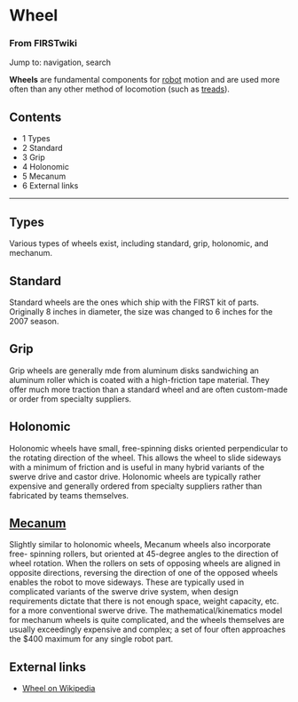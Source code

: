 

# Wheel

### From FIRSTwiki

Jump to: navigation, search

**Wheels** are fundamental components for [robot](/index.php/Robot "Robot" ) motion and are used more often than any other method of locomotion (such as [treads](/index.php/Tread "Tread" )). 

## Contents

  * 1 Types
  * 2 Standard
  * 3 Grip
  * 4 Holonomic
  * 5 Mecanum
  * 6 External links  
---  
  

##  Types

Various types of wheels exist, including standard, grip, holonomic, and
mechanum.


##  Standard

Standard wheels are the ones which ship with the FIRST kit of parts.
Originally 8 inches in diameter, the size was changed to 6 inches for the 2007
season.


##  Grip

Grip wheels are generally mde from aluminum disks sandwiching an aluminum
roller which is coated with a high-friction tape material. They offer much
more traction than a standard wheel and are often custom-made or order from
specialty suppliers.


##  Holonomic

Holonomic wheels have small, free-spinning disks oriented perpendicular to the
rotating direction of the wheel. This allows the wheel to slide sideways with
a minimum of friction and is useful in many hybrid variants of the swerve
drive and castor drive. Holonomic wheels are typically rather expensive and
generally ordered from specialty suppliers rather than fabricated by teams
themselves.


##  [Mecanum](/index.php/Mecanum_wheel "Mecanum wheel" )

Slightly similar to holonomic wheels, Mecanum wheels also incorporate free-
spinning rollers, but oriented at 45-degree angles to the direction of wheel
rotation. When the rollers on sets of opposing wheels are aligned in opposite
directions, reversing the direction of one of the opposed wheels enables the
robot to move sideways. These are typically used in complicated variants of
the swerve drive system, when design requirements dictate that there is not
enough space, weight capacity, etc. for a more conventional swerve drive. The
mathematical/kinematics model for mechanum wheels is quite complicated, and
the wheels themselves are usually exceedingly expensive and complex; a set of
four often approaches the $400 maximum for any single robot part.


##  External links

  * [Wheel on Wikipedia](http://www.wikipedia.org/wiki/Wheel "wikipedia:Wheel" )

